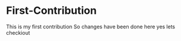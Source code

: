 # First-Contribution
This is my first contribution
So changes have been 
done here yes lets checkiout